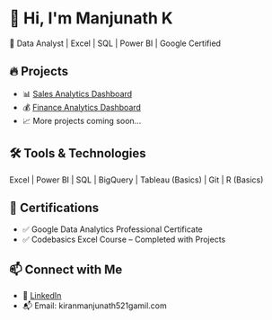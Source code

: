 # 👋 Hi, I'm Manjunath K
🎯 Data Analyst | Excel | SQL | Power BI | Google Certified

## 🔥 Projects
- 📊 [Sales Analytics Dashboard](link-here)
- 💰 [Finance Analytics Dashboard](link-here)
- 📈 More projects coming soon...

## 🛠️ Tools & Technologies
Excel | Power BI | SQL | BigQuery | Tableau (Basics) | Git | R (Basics)

## 📜 Certifications
- ✅ Google Data Analytics Professional Certificate
- ✅ Codebasics Excel Course – Completed with Projects

## 📫 Connect with Me
- 💼 [LinkedIn](your-linkedin-url)
- 📬 Email: kiranmanjunath521gamil.com


<!--
**Manjunath-K-1999/Manjunath-k-1999** is a ✨ _special_ ✨ repository because its `README.md` (this file) appears on your GitHub profile.

Here are some ideas to get you started:

- 🔭 I’m currently working on ...
- 🌱 I’m currently learning ...
- 👯 I’m looking to collaborate on ...
- 🤔 I’m looking for help with ...
- 💬 Ask me about ...
- 📫 How to reach me: ...
- 😄 Pronouns: ...
- ⚡ Fun fact: ...
-->
